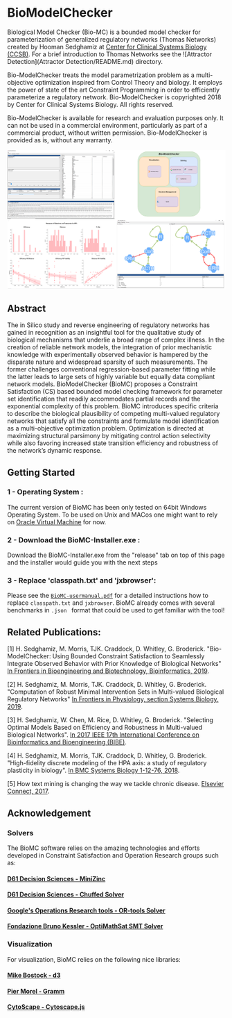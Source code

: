 # BioModelChecker
Biological Model Checker (Bio-MC) is a bounded model checker for parameterization of generalized regulatory networks (Thomas Networks) created by Hooman Sedghamiz at [Center for Clinical Systems Biology (CCSB)](https://www.rochesterregional.org/research/clinical-systems-biology/). For a brief introduction to Thomas Networks see the ![Attractor Detection](Attractor Detection/README.md) directory.

Bio-ModelChecker treats the model parametrization problem as a multi-objective optimization inspired from Control Theory and biology. It employs the power of state of the art Constraint Programming in order to efficiently parameterize a regulatory network. 
Bio-ModelChecker is copyrighted 2018 by Center for Clinical Systems Biology. All rights reserved.

Bio-ModelChecker is available for research and evaluation purposes only. It can not be used in a commercial environment, particularly as part of a commercial product, without written permission. Bio-ModelChecker is provided as is, without any warranty.

<img margin-left="auto" margin-right="auto" src="BioModelC.png">

## Abstract 
The in Silico study and reverse engineering of regulatory networks has gained in recognition as an insightful tool for the qualitative study of biological mechanisms that underlie a broad range of  complex illness. In the creation of reliable network models, the integration of prior mechanistic knowledge with experimentally observed behavior is hampered by the disparate nature and  widespread sparsity of such measurements. The former challenges conventional regression-based parameter fitting while the latter leads to large sets of highly variable but equally data compliant network models. 
BioModelChecker (BioMC) proposes a Constraint Satisfaction (CS) based bounded model checking framework for parameter set identification that readily accommodates partial records and the exponential complexity of this problem. BioMC introduces specific criteria to describe the biological plausibility of competing multi-valued regulatory networks that satisfy all the constraints and formulate model identification as a multi-objective optimization problem. Optimization is directed at  maximizing structural parsimony by mitigating control action selectivity while also favoring increased state transition efficiency and robustness of the network’s dynamic response. 

## Getting Started
### 1 - Operating System :
The current version of BioMC has been only tested on 64bit Windows Operating System. To be used on Unix and MACos one might want to rely on [Oracle Virtual Machine](https://www.virtualbox.org/) for now.

### 2 - Download the BioMC-Installer.exe :
Download the BioMC-Installer.exe from the "release" tab on top of this page and the installer would guide you with the next steps

### 3 - Replace 'classpath.txt' and 'jxbrowser':
Please see the [```BioMC-usermanual.pdf```](BioMC-usermanual.pdf) for a detailed instructions how to replace ```classpath.txt``` and ```jxbrowser```. BioMC already comes with several benchmarks in  ```.json ``` format that could be used to get familiar with the tool!

## Related Publications:
[1] H. Sedghamiz, M. Morris, TJK. Craddock, D. Whitley, G. Broderick. "Bio-ModelChecker: Using Bounded Constraint Satisfaction to Seamlessly Integrate Observed Behavior with Prior Knowledge of Biological Networks" [In Frontiers in Bioengineering and Biotechnology, Bioinformatics, 2019](https://www.frontiersin.org/articles/10.3389/fbioe.2019.00048/abstract).

[2] H. Sedghamiz, M. Morris, TJK. Craddock, D. Whitley, G. Broderick. "Computation of Robust Minimal Intervention Sets in Multi-valued Biological Regulatory Networks" [In Frontiers in Physiology, section Systems Biology, 2019](https://www.frontiersin.org/articles/10.3389/fphys.2019.00241/abstract).

[3] H. Sedghamiz, W. Chen, M. Rice, D. Whitley, G. Broderick. "Selecting Optimal Models Based on Efficiency and Robustness in Multi-valued Biological Networks". [In 2017 IEEE 17th International Conference on Bioinformatics and Bioengineering (BIBE)](https://ieeexplore.ieee.org/document/8251289/).

[4] H. Sedghamiz, M. Morris, TJK. Craddock, D. Whitley, G. Broderick. "High-fidelity discrete modeling of the HPA axis: a study of regulatory plasticity in biology". [In BMC Systems Biology 1-12-76, 2018](https://bmcsystbiol.biomedcentral.com/articles/10.1186/s12918-018-0599-1).

[5] How text mining is changing the way we tackle chronic disease. [Elsevier Connect, 2017](https://www.elsevier.com/connect/how-text-mining-is-changing-the-way-we-tackle-chronic-disease).

## Acknowledgement

### Solvers 
The BioMC software relies on the amazing technologies and efforts developed in Constraint Satisfaction and Operation Research groups such as:

#### [D61 Decision Sciences - MiniZinc](https://github.com/MiniZinc) 

#### [D61 Decision Sciences - Chuffed Solver](https://github.com/chuffed/chuffed)

#### [Google's Operations Research tools - OR-tools Solver](https://github.com/google/or-tools)

#### [Fondazione Bruno Kessler - OptiMathSat SMT Solver](http://optimathsat.disi.unitn.it/)

### Visualization
For visualization, BioMC relies on the following nice libraries:

#### [Mike Bostock - d3](https://github.com/d3/d3)

#### [Pier Morel - Gramm](https://github.com/piermorel/gramm)

#### [CytoScape - Cytoscape.js](https://github.com/cytoscape)




